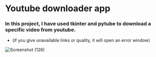 # Youtube downloader app

### In this project, I have used tkinter and pytube to download a specific video from youtube.
- (if you give unavailable links or quality, it will open an error window)

![Screenshot (126)](https://github.com/artinmohajeri/Youtube-downloader-tkinter-python/assets/95845593/ba5639d4-79c8-4357-a2b8-5d832192eaa5)
